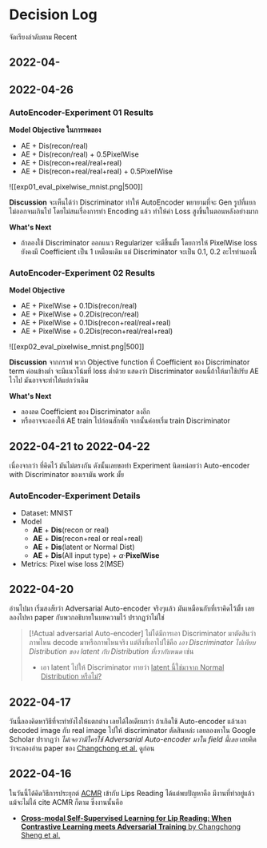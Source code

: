 # Decision Log
จัดเรียงลำดับตาม Recent
## 2022-04-

## 2022-04-26
### AutoEncoder-Experiment 01 Results
**Model Objective ในการทดลอง**
- AE + Dis(recon/real)
- AE + Dis(recon/real) + 0.5PixelWise
- AE + Dis(recon+real/real+real)
- AE + Dis(recon+real/real+real) + 0.5PixelWise

![[exp01_eval_pixelwise_mnist.png|500]]

**Discussion**
จะเห็นได้ว่า Discriminator ทำให้ AutoEncoder  พยายามที่จะ Gen รูปที่แยกไม่ออกจนเกินไป โดยไม่สนเรื่องการทำ Encoding แล้ว ทำให้ค่า Loss สูงขึ้นในตอนหลังอย่างมาก 

**What's Next**
- ถ้าลองใช้ Discriminator ออกแนว Regularizer จะดีขึ้นมั้ย โดยการให้ PixelWise loss ยังคงมี Coefficient เป็น 1 เหมือนเดิม แต่ Discriminator จะเป็น 0.1, 0.2 อะไรทำนองนี้

### AutoEncoder-Experiment 02 Results
**Model Objective**
- AE + PixelWise + 0.1Dis(recon/real)
- AE + PixelWise + 0.2Dis(recon/real)
- AE + PixelWise + 0.1Dis(recon+real/real+real)
- AE + PixelWise + 0.2Dis(recon+real/real+real)

![[exp02_eval_pixelwise_mnist.png|500]]

**Discussion**
จากกราฟ พวก Objective function ที่ Coefficient ของ Discriminator term ค่อนข้างต่ำ จะมีแนวโน้มที่ loss ต่ำด้วย แสดงว่า Discriminator ตอนนี้ถ้าให้มาใช้ปรับ AE ไวไป มันอาจจะทำให้แย่กว่าเดิม 

**What's Next**
- ลองลด Coefficient ของ Discriminator ลงอีก
- หรืออาจจะลองให้ AE train ไปก่อนสักพัก จากนั้นค่อยเริ่ม train Discriminator 

## 2022-04-21 to 2022-04-22
เนื่องจากว่า ที่คิดไว้ มันไม่ตรงกัน ดังนั้นเลยขอทำ Experiment นิดหน่อยว่า Auto-encoder with Discriminator ของเรามัน work มั้ย

### AutoEncoder-Experiment Details
- Dataset: MNIST
- Model
	- **AE** + **Dis**(recon or real)
	- **AE** + **Dis**(recon+real or real+real)
	- **AE** + **Dis**(latent or Normal Dist)
	- **AE** + **Dis**(All input type) + $\alpha \cdot$**PixelWise**
- Metrics: Pixel wise loss 2(MSE)


## 2022-04-20
อ่านไปมา เริ่มสงสัยว่า Adversarial Auto-encoder จริงๆแล้ว มันเหมือนกับที่เราคิดไว้มั้ย เลยลองไปหา paper กับพวกอธิบายในบทความไว้ ปรากฏว่าไม่ใช่
> [!Actual  adversarial Auto-encoder]
> ไม่ได้มีการเอา Discriminator มาตัดสินว่าภาพไหน decode มาหรือภาพไหนจริง แต่สิ่งที่เอาไปใช้คือ *เอา Discriminator ไปเทียบ Distribution ของ latent กับ Distribution ที่เรากับหนด*  เช่น
> - เอา latent ไปให้ Discriminator ทายว่า <ins>latent นี้ใช่มาจาก Normal Distribution หรือไม่?</ins>

## 2022-04-17
วันนี้ลองคิดหาวิธีที่จะทำยังไงให้แตกต่าง เลยได้ไอเดียมาว่า ถ้าเกิดใช้ Auto-encoder แล้วเอา decoded image กับ real image ไปให้ discriminator ตัดสินหล่ะ เลยลองหาใน Google Scholar ปรากฏว่า *ไม่เจอว่ามีใครใช้ Adversarial Auto-encoder มาใน field นี้เลย* เลยคิดว่าจะลองอ่าน paper ของ [Changchong et al.](ADC_SSL.md) ดูก่อน

##  2022-04-16
ในวันนี้ได้คิดวิธีการประยุกต์ [ACMR](papers/ACMR/ACMR-bokun_wang) เข้ากับ Lips Reading ได้แต่พบปัญหาคือ มีงานที่ทำอยู่แล้ว แม้จะไม่ได้ cite ACMR ก็ตาม ซึ่งงานนั้นคือ
- [**Cross-modal Self-Supervised Learning for Lip Reading: When Contrastive Learning meets Adversarial Training** by Changchong Sheng et al.](ADC_SSL.md)